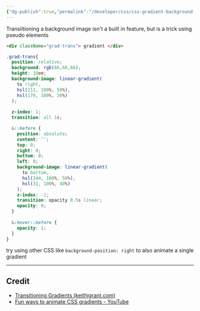 ```yaml
---
{"dg-publish":true,"permalink":"/developer/css/css-gradient-background-image-transition/","dgPassFrontmatter":true}
---
```


Transiitioning a background image isn't a built in feature, but is a trick using pseudo elements

```html
<div className="grad-trans"> gradient </div>
```

```scss
.grad-trans{
  position: relative;
  background: rgb(66,66,66);
  height: 10em;
  background-image: linear-gradient(
    to right,
    hsl(211, 100%, 50%),
    hsl(179, 100%, 30%)
  );
  
  z-index: 1;
  transition: all 1s;

  &::before {
    position: absolute;
    content: '';
    top: 0;
    right: 0;
    bottom: 0;
    left: 0;
    background-image: linear-gradient(
      to bottom,
      hsl(344, 100%, 50%),
      hsl(31, 100%, 40%)
    );
    z-index: -1;
    transition: opacity 0.5s linear;
    opacity: 0;
  }
  
  &:hover::before {
    opacity: 1;
  }
}
```


try using other CSS like `background-position: right` to also animate a single gradient

---
## Credit
- [Transitioning Gradients (keithjgrant.com)](https://keithjgrant.com/posts/2017/07/transitioning-gradients/)
- [Fun ways to animate CSS gradients - YouTube](https://www.youtube.com/watch?v=f3mwKLXpOLk&t=619s)